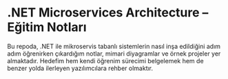 # .NET Microservices Architecture – Eğitim Notları

Bu repoda, .NET ile mikroservis tabanlı sistemlerin nasıl inşa edildiğini adım adım öğrenirken çıkardığım notlar, mimari diyagramlar ve örnek projeler yer almaktadır. Hedefim hem kendi öğrenim sürecimi belgelemek hem de benzer yolda ilerleyen yazılımcılara rehber olmaktır.
